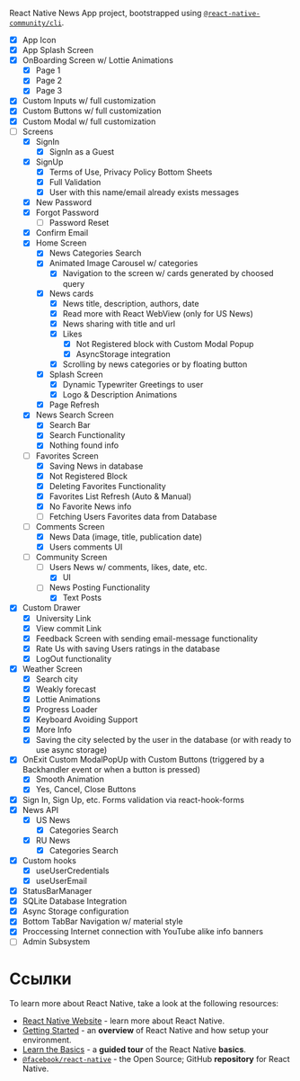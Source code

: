 React Native News App project, bootstrapped using [`@react-native-community/cli`](https://github.com/react-native-community/cli).


- [x] App Icon
- [x] App Splash Screen
- [x] OnBoarding Screen w/ Lottie Animations
  - [x] Page 1
  - [x] Page 2
  - [x] Page 3
- [x] Custom Inputs w/ full customization 
- [x] Custom Buttons w/ full customization 
- [x] Custom Modal w/ full customization 
- [ ] Screens
  - [x] SignIn
    - [x] SignIn as a Guest
  - [x] SignUp
    - [x] Terms of Use, Privacy Policy Bottom Sheets
    - [x] Full Validation
    - [x] User with this name/email already exists messages
  - [x] New Password
  - [x] Forgot Password
    - [ ] Password Reset
  - [x] Confirm Email
  - [x] Home Screen
    - [x] News Categories Search 
    - [x] Animated Image Carousel w/ categories
      - [x] Navigation to the screen w/ cards generated by choosed query 
    - [x] News cards
      - [x] News title, description, authors, date
      - [x] Read more with React WebView (only for US News)
      - [x] News sharing with title and url 
      - [x] Likes
        - [x] Not Registered block with Custom Modal Popup
        - [x] AsyncStorage integration
      - [x] Scrolling by news categories or by floating button
    - [x] Splash Screen
      - [x] Dynamic Typewriter Greetings to user
      - [x] Logo & Description Animations
    - [x] Page Refresh
  - [x] News Search Screen
    - [x] Search Bar
    - [x] Search Functionality
    - [x] Nothing found info
  - [ ] Favorites Screen
    - [x] Saving News in database 
    - [x] Not Registered Block
    - [x] Deleting Favorites Functionality
    - [x] Favorites List Refresh (Auto & Manual)
    - [x] No Favorite News info
    - [ ] Fetching Users Favorites data from Database
  - [ ] Comments Screen
    - [x] News Data (image, title, publication date)
    - [x] Users comments UI
  - [ ] Community Screen
    - [ ] Users News w/ comments, likes, date, etc. 
      - [x] UI
    - [ ] News Posting Functionality
      - [x] Text Posts
- [x] Custom Drawer
  - [x] University Link
  - [x] View commit Link
  - [x] Feedback Screen with sending email-message functionality
  - [x] Rate Us with saving Users ratings in the database
  - [x] LogOut functionality
 - [x] Weather Screen
   - [x] Search city
   - [x] Weakly forecast
   - [x] Lottie Animations
   - [x] Progress Loader
   - [x] Keyboard Avoiding Support   
   - [x] More Info
   - [x] Saving the city selected by the user in the database (or with ready to use async storage)
- [x] OnExit Custom ModalPopUp with Custom Buttons (triggered by a Backhandler event or when a button is pressed)
  - [x] Smooth Animation
  - [x] Yes, Cancel, Close Buttons
- [x] Sign In, Sign Up, etc. Forms validation via react-hook-forms
- [x] News API
  - [x] US News
    - [x] Categories Search  
  - [X] RU News
    - [x] Categories Search
- [x] Custom hooks
  - [x] useUserCredentials
  - [x] useUserEmail
- [x] StatusBarManager 
- [x] SQLite Database Integration
- [x] Async Storage configuration
- [x] Bottom TabBar Navigation w/ material style
- [x] Proccessing Internet connection with YouTube alike info banners
- [ ] Admin Subsystem

# Ссылки

To learn more about React Native, take a look at the following resources:

- [React Native Website](https://reactnative.dev) - learn more about React Native.
- [Getting Started](https://reactnative.dev/docs/environment-setup) - an **overview** of React Native and how setup your environment.
- [Learn the Basics](https://reactnative.dev/docs/getting-started) - a **guided tour** of the React Native **basics**.
- [`@facebook/react-native`](https://github.com/facebook/react-native) - the Open Source; GitHub **repository** for React Native.
